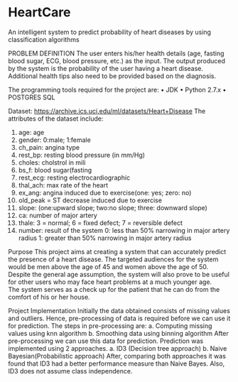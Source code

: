 # HeartCare
An intelligent system to predict probability of heart diseases by using classification algorithms

PROBLEM DEFINITION
The user enters his/her health details (age, fasting blood sugar, ECG, blood pressure, etc.) as the input. 
The output produced by the system is the probability of the user having a heart disease. 
Additional health tips also need to be provided based on the diagnosis.

The programming tools required for the project are:
•	JDK
•	Python 2.7.x
•	POSTGRES SQL

Dataset: https://archive.ics.uci.edu/ml/datasets/Heart+Disease
The attributes of the dataset include:
1. age: age
2. gender: 0:male; 1:female
3. ch_pain: angina type
4. rest_bp: resting blood pressure (in mm/Hg)
5. choles: cholstrol in mili
6. bs_f: blood sugar(fasting
7. rest_ecg: resting electrocardiographic
8. thal_ach: max rate of the heart
9. ex_ang: angina induced due to exercise(one: yes; zero: no)
10. old_peak = ST decrease induced due to exercise
11. slope: (one:upward slope; two:no slope; three: downward slope)
12. ca: number of major artery
13. thale: 3 = normal; 6 = fixed defect; 7 = reversible defect
14. number: result of the system
     0: less than 50% narrowing in major artery radius
     1: greater than 50% narrowing in major artery radius


Purpose
This project aims at creating a system that can accurately predict the presence of a heart disease. 
The targeted audiences for the system would be men above the age of 45 and women above the age of 50. 
Despite the general age assumption, the system will also prove to be useful for other users who may face heart problems at a much younger age.  
The system serves as a check up for the patient that he can do from the comfort of his or her house. 

Project Implementation
Initially the data obtained consists of missing values and outliers. Hence, pre-processing of data is required before we can use it for prediction. 
The steps in pre-processing are:
a.	Computing missing values using knn algorithm
b.	Smoothing data using binning algorithm
After pre-processing we can use this data for prediction. Prediction was implemented using 2 approaches.
     a. ID3 (Decision tree approach)
     b. Naive Bayesian(Probabilistic approach)
After, comparing both approaches it was found that ID3 had a better performance measure than Naive Bayes. 
Also, ID3 does not assume class independence.
